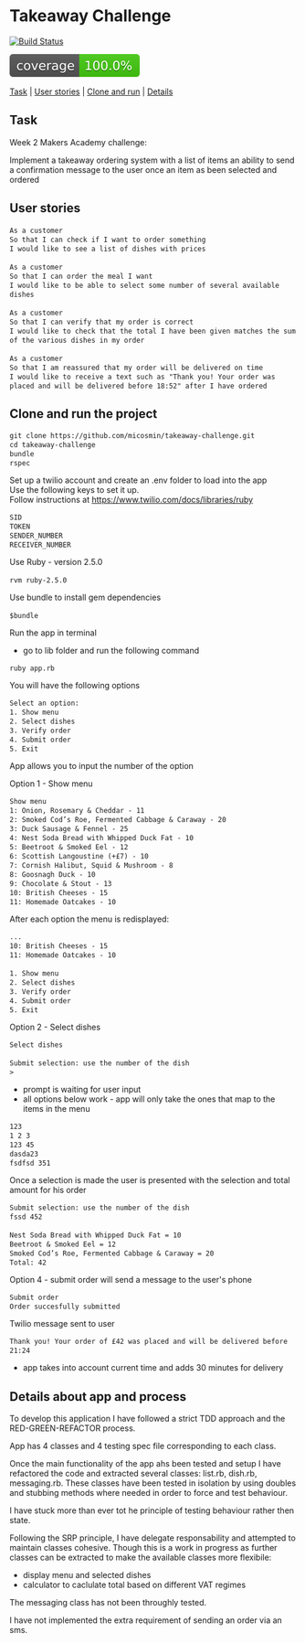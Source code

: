 # Takeaway Challenge

[![Build Status](https://travis-ci.org/micosmin/takeaway-challenge.svg?branch=master)](https://travis-ci.org/micosmin/takeaway-challenge)

![Coverage](badge.svg)

[Task](#task) | [User stories](#stories) | [Clone and run](#clone) | [Details](#details)

## <a name='task'> Task </a>

Week 2 Makers Academy challenge:

Implement a takeaway ordering system with a list of items an ability to send a confirmation message to the user once an item as been selected and ordered

## <a name="stories"> User stories </a>

```
As a customer
So that I can check if I want to order something
I would like to see a list of dishes with prices

As a customer
So that I can order the meal I want
I would like to be able to select some number of several available dishes

As a customer
So that I can verify that my order is correct
I would like to check that the total I have been given matches the sum of the various dishes in my order

As a customer
So that I am reassured that my order will be delivered on time
I would like to receive a text such as "Thank you! Your order was placed and will be delivered before 18:52" after I have ordered
```

## <a name="clone"> Clone and run the project </a>

```
git clone https://github.com/micosmin/takeaway-challenge.git
cd takeaway-challenge
bundle
rspec
```

Set up a twilio account and create an .env folder to load into the app  
Use the following keys to set it up.  
Follow instructions at https://www.twilio.com/docs/libraries/ruby

```
SID
TOKEN
SENDER_NUMBER
RECEIVER_NUMBER
```

Use Ruby - version 2.5.0

`rvm ruby-2.5.0`

Use bundle to install gem dependencies

`$bundle`

Run the app in terminal

- go to lib folder and run the following command

```
ruby app.rb
```

You will have the following options

```
Select an option:
1. Show menu
2. Select dishes
3. Verify order
4. Submit order
5. Exit
```

App allows you to input the number of the option

Option 1 - Show menu

```
Show menu
1: Onion, Rosemary & Cheddar - 11
2: Smoked Cod’s Roe, Fermented Cabbage & Caraway - 20
3: Duck Sausage & Fennel - 25
4: Nest Soda Bread with Whipped Duck Fat - 10
5: Beetroot & Smoked Eel - 12
6: Scottish Langoustine (+£7) - 10
7: Cornish Halibut, Squid & Mushroom - 8
8: Goosnagh Duck - 10
9: Chocolate & Stout - 13
10: British Cheeses - 15
11: Homemade Oatcakes - 10
```

After each option the menu is redisplayed:

```
...
10: British Cheeses - 15
11: Homemade Oatcakes - 10

1. Show menu
2. Select dishes
3. Verify order
4. Submit order
5. Exit
```

Option 2 - Select dishes

```
Select dishes

Submit selection: use the number of the dish
>
```

- prompt is waiting for user input
- all options below work - app will only take the ones that map to the items in the menu

```
123
1 2 3
123 45
dasda23
fsdfsd 351
```

Once a selection is made the user is presented with the selection and total amount for his order

```
Submit selection: use the number of the dish
fssd 452

Nest Soda Bread with Whipped Duck Fat = 10
Beetroot & Smoked Eel = 12
Smoked Cod’s Roe, Fermented Cabbage & Caraway = 20
Total: 42
```

Option 4 - submit order will send a message to the user's phone

```
Submit order
Order succesfully submitted
```

Twilio message sent to user

```
Thank you! Your order of £42 was placed and will be delivered before 21:24
```

- app takes into account current time and adds 30 minutes for delivery

## <a name="details"> Details about app and process </a>

To develop this application I have followed a strict TDD approach and the RED-GREEN-REFACTOR process.

App has 4 classes and 4 testing spec file corresponding to each class.

Once the main functionality of the app ahs been tested and setup I have refactored the code and extracted several classes: list.rb, dish.rb, messaging.rb. These classes have been tested in isolation by using doubles and stubbing methods where needed in order to force and test behaviour.

I have stuck more than ever tot he principle of testing behaviour rather then state.

Following the SRP principle, I have delegate responsability and attempted to maintain classes cohesive. Though this is a work in progress as further classes can be extracted to make the available classes more flexibile:

- display menu and selected dishes
- calculator to caclulate total based on different VAT regimes

The messaging class has not been throughly tested.

I have not implemented the extra requirement of sending an order via an sms.
